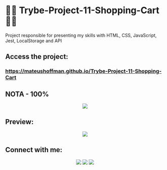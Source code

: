 # 💚💚 Trybe-Project-11-Shopping-Cart 💚💚

Project responsible for presenting my skills with HTML, CSS, JavaScript, Jest, LocalStorage and API

## Access the project:
### https://mateushoffman.github.io/Trybe-Project-11-Shopping-Cart

## NOTA - 100%

<div align="center" margin="50px">
	<img src="img/"/>
</div>

## Preview:

<div align="center" margin="50px">
	<img src="img/"/>
</div>

## Connect with me:

<div align="center" margin="50px">
	  <a href = "mailto:mateushoffmandev@gmail.com"><img src="https://img.shields.io/badge/-Gmail-%23333?style=for-the-badge&logo=gmail&logoColor=white" target="_blank"></a>
	<a href="https://www.linkedin.com/in/mateushoffman/" target="_blank"><img src="https://img.shields.io/badge/-LinkedIn-%230077B5?style=for-the-badge&logo=linkedin&logoColor=white" target="_blank"></a>
	<a href="https://github.com/MateusHoffman" target="_blank"><img src="https://img.shields.io/badge/-GitHub-%23333?style=for-the-badge&logo=github&logoColor=white" target="_blank"></a>
</div>

